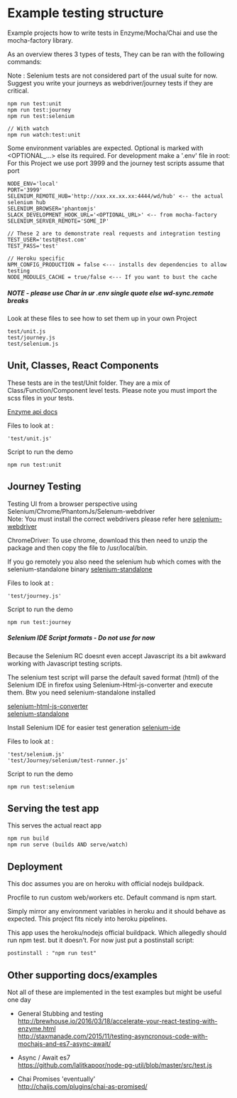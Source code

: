 # Example testing structure

Example projects how to write tests in Enzyme/Mocha/Chai and use the mocha-factory library.

As an overview theres 3 types of tests, They can be ran with the following commands:

Note : Selenium tests are not considered part of the usual suite for now. Suggest you write your journeys as webdriver/journey tests if they are critical.

```
npm run test:unit
npm run test:journey
npm run test:selenium

// With watch
npm run watch:test:unit
```

Some environment variables are expected. Optional is marked with <OPTIONAL_...> else its required. For development make a '.env' file in root:  
For this Project we use port 3999 and the journey test scripts assume that port

```
NODE_ENV='local'
PORT='3999'
SELENIUM_REMOTE_HUB='http://xxx.xx.xx.xx:4444/wd/hub' <-- the actual selenium hub
SELENIUM_BROWSER='phantomjs'
SLACK_DEVELOPMENT_HOOK_URL='<OPTIONAL_URL>' <-- from mocha-factory
SELENIUM_SERVER_REMOTE='SOME_IP'

// These 2 are to demonstrate real requests and integration testing
TEST_USER='test@test.com'
TEST_PASS='test'

// Heroku specific
NPM_CONFIG_PRODUCTION = false <--- installs dev dependencies to allow testing
NODE_MODULES_CACHE = true/false <--- If you want to bust the cache
```

##### NOTE - please use Char in ur .env single quote else wd-sync.remote breaks

Look at these files to see how to set them up in your own Project

```
test/unit.js
test/journey.js
test/selenium.js
```

## Unit, Classes, React Components

These tests are in the test/Unit folder. They are a mix of Class/Function/Component level tests.
Please note you must import the scss files in your tests.

[Enzyme api docs](http://airbnb.io/enzyme/docs/api/index.html)

Files to look at :

```
'test/unit.js'
```

Script to run the demo

```
npm run test:unit
```

## Journey Testing

Testing UI from a browser perspective using Selenium/Chrome/PhantomJs/Selenum-webdriver  
Note: You must install the correct webdrivers please refer here [selenium-webdriver](https://github.com/SeleniumHQ/selenium/tree/master/javascript/node/selenium-webdriver)

ChromeDriver: To use chrome, download this then need to unzip the package and then copy the file to /usr/local/bin.

If you go remotely you also need the selenium hub which comes with the selenium-standalone binary [selenium-standalone](https://www.npmjs.com/package/selenium-standalone)

Files to look at :

```
'test/journey.js'
```

Script to run the demo

```
npm run test:journey
```

##### Selenium IDE Script formats - Do not use for now

Because the Selenium RC doesnt even accept Javascript its a bit awkward working with Javascript testing scripts.

The selenium test script will parse the default saved format (html) of the Selenium IDE in firefox using Selenium-Html-js-converter and execute them. Btw you need selenium-standalone installed

[selenium-html-js-converter](https://www.npmjs.com/package/selenium-html-js-converter)  
[selenium-standalone](https://www.npmjs.com/package/selenium-standalone)

Install Selenium IDE for easier test generation [selenium-ide](https://addons.mozilla.org/en-US/firefox/addon/selenium-ide/)

Files to look at :

```
'test/selenium.js'
'test/Journey/selenium/test-runner.js'
```

Script to run the demo

```
npm run test:selenium
```
## Serving the test app

This serves the actual react app

```
npm run build
npm run serve (builds AND serve/watch)
```

## Deployment

This doc assumes you are on heroku with official nodejs buildpack.

Procfile to run custom web/workers etc. Default command is npm start.

Simply mirror any environment variables in heroku and it should behave as expected. This project fits nicely into heroku pipelines.

This app uses the heroku/nodejs official buildpack. Which allegedly should run npm test. but it doesn't. For now just put a postinstall script:

```
postinstall : "npm run test"
```

## Other supporting docs/examples

Not all of these are implemented in the test examples but might be useful one day  

- General Stubbing and testing  
http://brewhouse.io/2016/03/18/accelerate-your-react-testing-with-enzyme.html  
http://staxmanade.com/2015/11/testing-asyncronous-code-with-mochajs-and-es7-async-await/

- Async / Await es7  
https://github.com/lalitkapoor/node-pg-util/blob/master/src/test.js  

- Chai Promises 'eventually'  
http://chaijs.com/plugins/chai-as-promised/
